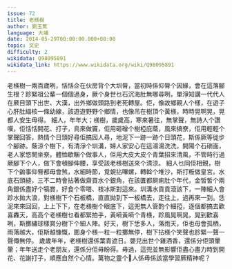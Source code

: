 ```yaml
---
issue: 72
title: 老檨樹
author: 劉玉蕉
language: 大埔
date: 2014-05-29T00:00:00.000+08:00
topic: 文史
difficulty: 2
wikidata: Q98095891
wikidata_link: https://www.wikidata.org/wiki/Q98095891
---
```

老檨樹一兩百歲咧，恬恬企在伙房背个大圳脣，當初時係仰脣个因緣，會在這落腳生根？跈緊祖公輩一個個過身，厥个身世乜石沉海肚無哪尋咧，單淨知講一代代人在厥目頭下出世、大漢，出外鄉做頭路到老死轉屋。佢，像故鄉親人个樣，在遊子心肝肚䌈核一條幼線，該遊遊野野个鄉情，也像吊在樹頂个黃檨，時時晃啊晃，晃都人安生毋得。
細人，年年大；檨樹，歲歲高，寒來暑往，無掌聲，無詩人个讚嘆，佢恬恬開花、打子，鳥來做竇，佢用砸磳个樹椏庇蔭，風來搞尞，佢用輕輕个掌聲回答，熱情个日頭好尋佢搞囥人尋，地泥下一跡一跡个日頭花，斯係厥等徙步个腳跡。蔭涼个樹下，有清淨个圳溝，婦人家安心在這湯湯洗洗，開陽个石䃗面，老人家悠閒坐尞。體恤歇睏个做事人，佢用大皮大皮个青葉招來清風，不管時行過厥腳下个人，做下會頓腳伸腰，享受該老檨樹送來个清涼。
細人乜同佢相親，樹下个齣事仰脣都毋會煞，水細時節，覓蜆拈嗶螺，轉斡个堆沙，斯打粄做皇宮。水底石頭縫，三不二時會拈著做齋買水个銀角，在該匱都屙痢肚个年代，金皙皙个兩角銀係盡好个犒賞，好食个零嗒、枝冰斯對這來。圳溝水貢貢滾該下，一陣細人會跈水拋大浪，對檨樹下个石板橋，直直拋到下一板橋去，走往上，過再來一到。恁泥來來回回，上上下下，在老檨樹个眼底下，這兜無人管酌个細孲，逐個都搞去歡喜轟天，高高个老檨樹乜看都緊拍手，黃嗬黃嗬个青檨，跈風晃啊晃，晃到歡喜咧，斯擲繡球樣賞分樹下个細人陣。好天，樹下恁多人，落雨天，佢也毋會孤栖，雨落越大，佢斯越慷慨，圍身个檨一粒一粒擲無停，樹下拈檨个笑聲也跈緊一聲一聲傳無停。
歲歲年年，老檨樹還係葉青遮日。嬰兒出世个雞酒香，還係分佢頭暈暈；年年送走个老朋友，還係分佢毋盼得。毋過，這兜並無影響佢盡心盡力時到開花、花謝打子，順應自然个心情。萬物之靈个𫣆人係毋係該當學習厥精神呢？